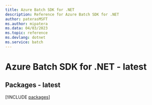 ```yaml
---
title: Azure Batch SDK for .NET
description: Reference for Azure Batch SDK for .NET
author: paterasMSFT
ms.author: mipatera
ms.data: 04/03/2023
ms.topic: reference
ms.devlang: dotnet
ms.service: batch
---
```

# Azure Batch SDK for .NET - latest
## Packages - latest
[!INCLUDE [packages](batch-index.md)]